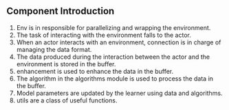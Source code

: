 

## Component Introduction

1. Env is in responsible for parallelizing and wrapping the environment.
2. The task of interacting with the environment falls to the actor.
3. When an actor interacts with an environment, connection is in charge of managing the data format.
4. The data produced during the interaction between the actor and the environment is stored in the buffer.
5. enhancement is used to enhance the data in the buffer.
6. The algorithm in the algorithms module is used to process the data in the buffer.
7. Model parameters are updated by the learner using data and algorithms.
8. utils are a class of useful functions.

